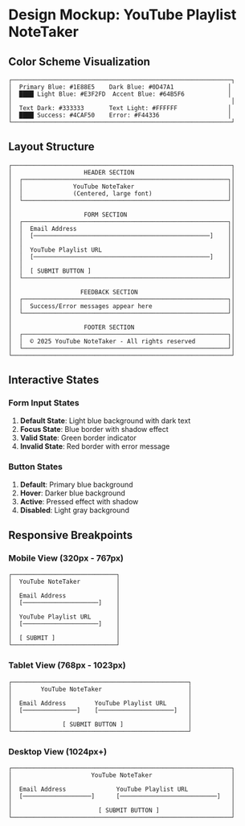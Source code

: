 # Design Mockup: YouTube Playlist NoteTaker

## Color Scheme Visualization

```
┌─────────────────────────────────────────────────────────────┐
│  Primary Blue: #1E88E5    Dark Blue: #0D47A1               │
│  ████ Light Blue: #E3F2FD  Accent Blue: #64B5F6            │
│                                                             │
│  Text Dark: #333333       Text Light: #FFFFFF              │
│  ████ Success: #4CAF50    Error: #F44336                   │
└─────────────────────────────────────────────────────────────┘
```

## Layout Structure

```
┌─────────────────────────────────────────────────────────────┐
│                    HEADER SECTION                           │
│  ┌─────────────────────────────────────────────────────────┐│
│  │              YouTube NoteTaker                          ││
│  │              (Centered, large font)                     ││
│  └─────────────────────────────────────────────────────────┘│
│                                                             │
│                    FORM SECTION                             │
│  ┌─────────────────────────────────────────────────────────┐│
│  │  Email Address                                          ││
│  │  [─────────────────────────────────────────────────]    ││
│  │                                                         ││
│  │  YouTube Playlist URL                                   ││
│  │  [─────────────────────────────────────────────────]    ││
│  │                                                         ││
│  │  [ SUBMIT BUTTON ]                                      ││
│  └─────────────────────────────────────────────────────────┘│
│                                                             │
│                   FEEDBACK SECTION                          │
│  ┌─────────────────────────────────────────────────────────┐│
│  │  Success/Error messages appear here                     ││
│  └─────────────────────────────────────────────────────────┘│
│                                                             │
│                    FOOTER SECTION                           │
│  ┌─────────────────────────────────────────────────────────┐│
│  │  © 2025 YouTube NoteTaker - All rights reserved         ││
│  └─────────────────────────────────────────────────────────┘│
└─────────────────────────────────────────────────────────────┘
```

## Interactive States

### Form Input States
1. **Default State**: Light blue background with dark text
2. **Focus State**: Blue border with shadow effect
3. **Valid State**: Green border indicator
4. **Invalid State**: Red border with error message

### Button States
1. **Default**: Primary blue background
2. **Hover**: Darker blue background
3. **Active**: Pressed effect with shadow
4. **Disabled**: Light gray background

## Responsive Breakpoints

### Mobile View (320px - 767px)
```
┌─────────────────────────────┐
│  YouTube NoteTaker          │
│                             │
│  Email Address              │
│  [─────────────────────]    │
│                             │
│  YouTube Playlist URL       │
│  [─────────────────────]    │
│                             │
│  [ SUBMIT ]                 │
└─────────────────────────────┘
```

### Tablet View (768px - 1023px)
```
┌─────────────────────────────────────────────────┐
│        YouTube NoteTaker                        │
│                                                 │
│  Email Address        YouTube Playlist URL      │
│  [───────────────]    [─────────────────────]   │
│                                                 │
│              [ SUBMIT BUTTON ]                  │
└─────────────────────────────────────────────────┘
```

### Desktop View (1024px+)
```
┌─────────────────────────────────────────────────────────────┐
│                      YouTube NoteTaker                      │
│                                                             │
│  Email Address              YouTube Playlist URL            │
│  [───────────────────]      [───────────────────────────]   │
│                                                             │
│                        [ SUBMIT BUTTON ]                    │
└─────────────────────────────────────────────────────────────┘
